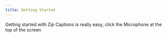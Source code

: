 ```yaml
---
title: Getting Started
---
```


Getting started with Zip Captions is really easy, click the Microphone at the top of the screen
